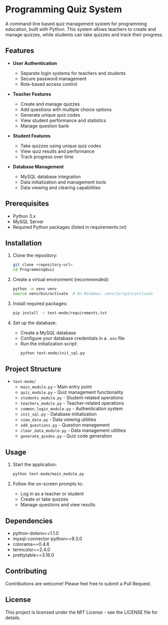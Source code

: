 # Programming Quiz System

A command-line based quiz management system for programming education, built with Python. This system allows teachers to create and manage quizzes, while students can take quizzes and track their progress.

## Features

- **User Authentication**
  - Separate login systems for teachers and students
  - Secure password management
  - Role-based access control

- **Teacher Features**
  - Create and manage quizzes
  - Add questions with multiple choice options
  - Generate unique quiz codes
  - View student performance and statistics
  - Manage question bank

- **Student Features**
  - Take quizzes using unique quiz codes
  - View quiz results and performance
  - Track progress over time

- **Database Management**
  - MySQL database integration
  - Data initialization and management tools
  - Data viewing and clearing capabilities

## Prerequisites

- Python 3.x
- MySQL Server
- Required Python packages (listed in requirements.txt)

## Installation

1. Clone the repository:
   ```bash
   git clone <repository-url>
   cd ProgrammingQuiz
   ```

2. Create a virtual environment (recommended):
   ```bash
   python -m venv venv
   source venv/bin/activate  # On Windows: venv\Scripts\activate
   ```

3. Install required packages:
   ```bash
   pip install -r text-mode/requirements.txt
   ```

4. Set up the database:
   - Create a MySQL database
   - Configure your database credentials in a `.env` file
   - Run the initialization script:
     ```bash
     python text-mode/init_sql.py
     ```

## Project Structure

- `text-mode/`
  - `main_module.py` - Main entry point
  - `quiz_module.py` - Quiz management functionality
  - `students_module.py` - Student-related operations
  - `teachers_module.py` - Teacher-related operations
  - `common_login_module.py` - Authentication system
  - `init_sql.py` - Database initialization
  - `view_data.py` - Data viewing utilities
  - `add_questions.py` - Question management
  - `clear_data_module.py` - Data management utilities
  - `generate_qcodes.py` - Quiz code generation

## Usage

1. Start the application:
   ```bash
   python text-mode/main_module.py
   ```

2. Follow the on-screen prompts to:
   - Log in as a teacher or student
   - Create or take quizzes
   - Manage questions and view results

## Dependencies

- python-dotenv==1.1.0
- mysql-connector-python==9.3.0
- colorama==0.4.6
- termcolor==2.4.0
- prettytable==3.16.0

## Contributing

Contributions are welcome! Please feel free to submit a Pull Request.

## License

This project is licensed under the MIT License - see the LICENSE file for details. 